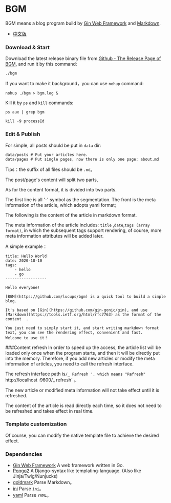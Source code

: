 # BGM

BGM means a blog program build by [Gin Web Framework](https://github.com/gin-gonic/gin) and [Markdown](https://tools.ietf.org/html/rfc7763).

- [中文版](README_CN.md)

### Download & Start

Download the latest release binary file from [Github - The Release Page of BGM](https://github.com/lucups/bgm/releases/), and run it by this command:

```
./bgm
```

If you want to make it background，you can use `nohup` command:

```
nohup ./bgm > bgm.log &
```

Kill it by `ps` and `kill` commands:

```
ps aux | grep bgm

kill -9 processId
```

### Edit & Publish

For simple, all posts should be put in `data` dir:

```
data/posts # Put your articles here.
data/pages # Put single pages, now there is only one page: about.md
```

Tips：the suffix of all files should be `.md`。

The post/page's content will split two parts, 

As for the content format, it is divided into two parts.

The first line is all '-' symbol as the segmentation. The front is the meta information of the article, which adopts yaml format;

The following is the content of the article in markdown format.

The meta information of the article includes: `title` ,`date`,`tags (array format)`,
 in which the subsequent tags support rendering, of course, more meta information attributes will be added later.

A simple example：

```
title: Hello World
date: 2020-10-10
tags:
    - hello
    - go
------------------

Hello everyone!

[BGM](https://github.com/lucups/bgm) is a quick tool to build a simple blog.

It's based on [Gin](https://github.com/gin-gonic/gin), and use [Markdown](https://tools.ietf.org/html/rfc7763) as the format of the content  .

You just need to simply start it, and start writing markdown format text, you can see the rendering effect, convenient and fast.
Welcome to use it！
```
###Content refresh
In order to speed up the access, the article list will be loaded only once when the program starts, and then it will be directly put into the memory. Therefore, if you add new articles or modify the meta information of articles, you need to call the refresh interface.

The refresh interface path is`/_ Refresh ', which means "Refresh"` http://localhost :9600/_ refresh` 。

The new article or modified meta information will not take effect until it is refreshed.

The content of the article is read directly each time, so it does not need to be refreshed and takes effect in real time.

### Template customization

Of course, you can modify the native template file to achieve the desired effect.

### Dependencies

- [Gin Web Framework](https://github.com/gin-gonic/gin) A web framework written in Go. 
- [Pongo2](https://github.com/flosch/pongo2) A Django-syntax like templating-language. (Also like Jinja/Twig/Nunjucks)
- [goldmark](https://github.com/yuin/goldmark) Parse Markdown。
- [ini](github.com/go-ini/ini) Parse `ini`。
- [yaml](gopkg.in/yaml.v2) Parse `YAML`。

